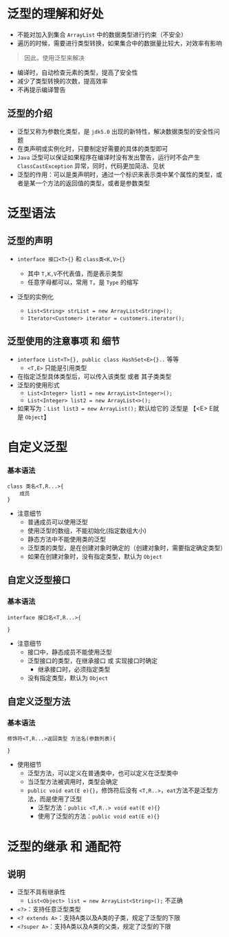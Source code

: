 # 泛型的理解和好处

- 不能对加入到集合 `ArrayList` 中的数据类型进行约束（不安全）
- 遍历的时候，需要进行类型转换，如果集合中的数据量比较大，对效率有影响

> 因此，使用泛型来解决

- 编译时，自动检查元素的类型，提高了安全性
- 减少了类型转换的次数，提高效率
- 不再提示编译警告

## 泛型的介绍

- 泛型又称为参数化类型，是 `jdk5.0` 出现的新特性，解决数据类型的安全性问题
- 在类声明或实例化时，只要制定好需要的具体的类型即可
- `Java` 泛型可以保证如果程序在编译时没有发出警告，运行时不会产生 `ClassCastException` 异常，同时，代码更加简洁、见状
- 泛型的作用：可以是类声明时，通过一个标识来表示类中某个属性的类型，或者是某一个方法的返回值的类型，或者是参数类型



# 泛型语法

## 泛型的声明

- `interface 接口<T>{}` 和 `class类<K,V>{}`
	- 其中 `T,K,V`不代表值，而是表示类型
	- 任意字母都可以，常用 `T`，是 `Type` 的缩写

- 泛型的实例化
	- `List<String> strList = new ArrayList<String>();`
	- `Iterator<Customer> iterator = customers.iterator();`

## 泛型使用的注意事项 和 细节

- `interface List<T>{}, public class HashSet<E>{}..` 等等
	- `<T,E>` 只能是引用类型
- 在指定泛型具体类型后，可以传入该类型 或者 其子类类型
- 泛型的使用形式
	- `List<Integer> list1 = new ArrayList<Integer>();`
	- `List<Integer> list2 = new ArrayList<>();`
- 如果写为：`List list3 = new ArrayList();` 默认给它的 泛型是 【\<E> E就是 `Object`】

# 自定义泛型

### 基本语法

```
class 类名<T,R...>{
	成员
}
```

- 注意细节
	- 普通成员可以使用泛型
	- 使用泛型的数组，不能初始化(指定数组大小)
	- 静态方法中不能使用类的泛型
	- 泛型类的类型，是在创建对象时确定的（创建对象时，需要指定确定类型）
	- 如果在创建对象时，没有指定类型，默认为 `Object`

## 自定义泛型接口

### 基本语法

```
interface 接口名<T,R...>{

}
```

- 注意细节
	- 接口中，静态成员不能使用泛型
	- 泛型接口的类型，在继承接口 或 实现接口时确定
		- 继承接口时，必须指定类型
	- 没有指定类型，默认为 `Object`

## 自定义泛型方法

### 基本语法

```
修饰符<T,R...>返回类型 方法名(参数列表){

}

```

- 使用细节
	- 泛型方法，可以定义在普通类中，也可以定义在泛型类中
	- 当泛型方法被调用时，类型会确定
	- `public void eat(E e){}`，修饰符后没有 `<T,R..>`，`eat`方法不是泛型方法，而是使用了泛型
		- 泛型方法：`public <T,R..> void eat(E e){}`
		- 使用了泛型的方法：`public void eat(E e){}`




# 泛型的继承 和 通配符

## 说明

- 泛型不具有继承性
	- `List<Object> list = new ArrayList<String>();` 不正确
- `<?>`：支持任意泛型类型
- `<? extends A>`：支持A类以及A类的子类，规定了泛型的下限
- `<?super A>`：支持A类以及A类的父类，规定了泛型的下限
